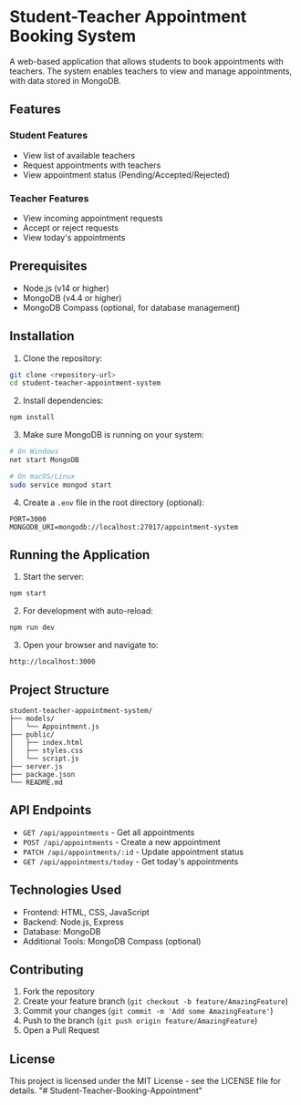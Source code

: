 # Student-Teacher Appointment Booking System

A web-based application that allows students to book appointments with teachers. The system enables teachers to view and manage appointments, with data stored in MongoDB.

## Features

### Student Features
- View list of available teachers
- Request appointments with teachers
- View appointment status (Pending/Accepted/Rejected)

### Teacher Features
- View incoming appointment requests
- Accept or reject requests
- View today's appointments

## Prerequisites

- Node.js (v14 or higher)
- MongoDB (v4.4 or higher)
- MongoDB Compass (optional, for database management)

## Installation

1. Clone the repository:
```bash
git clone <repository-url>
cd student-teacher-appointment-system
```

2. Install dependencies:
```bash
npm install
```

3. Make sure MongoDB is running on your system:
```bash
# On Windows
net start MongoDB

# On macOS/Linux
sudo service mongod start
```

4. Create a `.env` file in the root directory (optional):
```
PORT=3000
MONGODB_URI=mongodb://localhost:27017/appointment-system
```

## Running the Application

1. Start the server:
```bash
npm start
```

2. For development with auto-reload:
```bash
npm run dev
```

3. Open your browser and navigate to:
```
http://localhost:3000
```

## Project Structure

```
student-teacher-appointment-system/
├── models/
│   └── Appointment.js
├── public/
│   ├── index.html
│   ├── styles.css
│   └── script.js
├── server.js
├── package.json
└── README.md
```

## API Endpoints

- `GET /api/appointments` - Get all appointments
- `POST /api/appointments` - Create a new appointment
- `PATCH /api/appointments/:id` - Update appointment status
- `GET /api/appointments/today` - Get today's appointments

## Technologies Used

- Frontend: HTML, CSS, JavaScript
- Backend: Node.js, Express
- Database: MongoDB
- Additional Tools: MongoDB Compass (optional)

## Contributing

1. Fork the repository
2. Create your feature branch (`git checkout -b feature/AmazingFeature`)
3. Commit your changes (`git commit -m 'Add some AmazingFeature'`)
4. Push to the branch (`git push origin feature/AmazingFeature`)
5. Open a Pull Request

## License

This project is licensed under the MIT License - see the LICENSE file for details. "# Student-Teacher-Booking-Appointment" 
